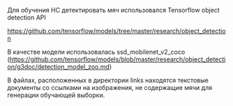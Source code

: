Для обучения НС детектировать мяч использовался Tensorflow object detection API

https://github.com/tensorflow/models/tree/master/research/object_detection

В качестве модели использовалась ssd_mobilenet_v2_coco (https://github.com/tensorflow/models/blob/master/research/object_detection/g3doc/detection_model_zoo.md)

В файлах, расположенных в директории links находятся текстовые документы со ссылками на изображения, не содержащие мячи для генерации обучающей выборки.


